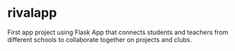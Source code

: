 # rivalapp
First app project using Flask
App that connects students and teachers from different schools to collaborate together on projects and clubs.
